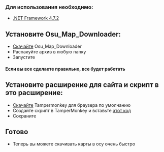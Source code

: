 ### Для использования необходимо:
- [.NET Framework 4.7.2](https://dotnet.microsoft.com/download/dotnet-framework/net472)



## Установите Osu_Map_Downloader:

- [Скачайте](https://github.com/CrafterMinecrafter/Osu-Map-Downloader/releases) Osu_Map_Downloader
- Распакуйте архив в любую папку
- Запустите
#### Если вы все сделаете правильно, все будет работать

## Установите расширение для сайта и скрипт в это расширение:
- [Скачайте](https://www.tampermonkey.net) Tampermonkey для браузера по умолчанию
- Создайте скрипт в TamperMonkey и вставьте [этот код](https://github.com/CrafterMinecrafter/Osu-Map-Downloader/blob/master/OsuSiteAddon/Index.js)
- Сохраните
## Готово
- Теперь вы можете скачивать карты в осу очень быстро